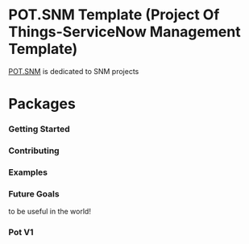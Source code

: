 # POT.SNM Template (Project Of Things-ServiceNow Management Template)

[POT.SNM](https://zildot.com/frameworks/pot/crm/snm) is dedicated to SNM projects


# Packages

### Getting Started

### Contributing

### Examples

### Future Goals

to be useful in the world!

### Pot V1

